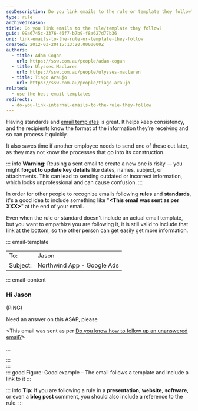 ```yaml
---
seoDescription: Do you link emails to the rule or template they follow?
type: rule
archivedreason:
title: Do you link emails to the rule/template they follow?
guid: 99a6745c-3376-46f7-b7b9-f8a627d77b36
uri: link-emails-to-the-rule-or-template-they-follow
created: 2012-03-20T15:13:20.0000000Z
authors:
  - title: Adam Cogan
    url: https://ssw.com.au/people/adam-cogan
  - title: Ulysses Maclaren
    url: https://ssw.com.au/people/ulysses-maclaren
  - title: Tiago Araujo
    url: https://ssw.com.au/people/tiago-araujo
related:
  - use-the-best-email-templates
redirects:
  - do-you-link-internal-emails-to-the-rule-they-follow
---
```


Having standards and [email templates](/use-the-best-email-templates) is great. It helps keep consistency, and the recipients know the format of the information they’re receiving and so can process it quickly.

<!--endintro-->

It also saves time if another employee needs to send one of these out later, as they may not know the processes that go into its construction.

::: info
**Warning:** Reusing a sent email to create a new one is risky — you might **forget to update key details** like dates, names, subject, or attachments. This can lead to sending outdated or incorrect information, which looks unprofessional and can cause confusion.
:::

In order for other people to recognize emails following **rules** and **standards**, it's a good idea to include something like "**\<This email was sent as per XXX\>**" at the end of your email.

Even when the rule or standard doesn't include an actual email template, but you want to empathize you are following it, it is still valid to include that link at the bottom, so the other person can get easily get more information.

::: email-template  

| | |
| -------- | --- |
| To: | Jason |
| Subject: | Northwind App - Google Ads |  
::: email-content

### Hi Jason

(PING)

Need an answer on this ASAP, please

\<This email was sent as per [Do you know how to follow up an unanswered email?](/do-you-know-how-to-follow-up-an-unanswered-email)\>

...

:::  
:::  
::: good
Figure: Good example – The email follows a template and include a link to it
:::

::: info
**Tip:** If you are following a rule in a **presentation**, **website**, **software**, or even a **blog post** comment, you should also include a reference to the rule.
:::
